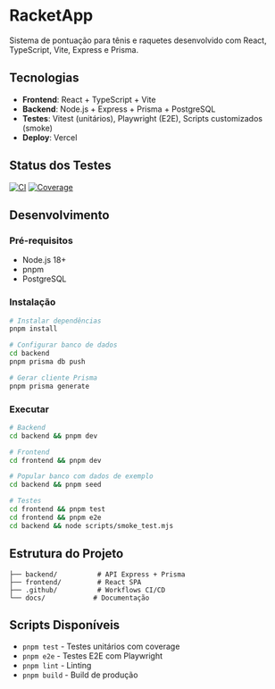# RacketApp

Sistema de pontuação para tênis e raquetes desenvolvido com React, TypeScript, Vite, Express e Prisma.

## Tecnologias

- **Frontend**: React + TypeScript + Vite
- **Backend**: Node.js + Express + Prisma + PostgreSQL
- **Testes**: Vitest (unitários), Playwright (E2E), Scripts customizados (smoke)
- **Deploy**: Vercel

## Status dos Testes

[![CI](https://github.com/ronaldofilardo/RacketApp/actions/workflows/ci.yml/badge.svg)](https://github.com/ronaldofilardo/RacketApp/actions/workflows/ci.yml)
[![Coverage](https://img.shields.io/badge/coverage-28.33%25-yellow)](https://github.com/ronaldofilardo/RacketApp)

## Desenvolvimento

### Pré-requisitos

- Node.js 18+
- pnpm
- PostgreSQL

### Instalação

```bash
# Instalar dependências
pnpm install

# Configurar banco de dados
cd backend
pnpm prisma db push

# Gerar cliente Prisma
pnpm prisma generate
```

### Executar

```bash
# Backend
cd backend && pnpm dev

# Frontend
cd frontend && pnpm dev

# Popular banco com dados de exemplo
cd backend && pnpm seed

# Testes
cd frontend && pnpm test
cd frontend && pnpm e2e
cd backend && node scripts/smoke_test.mjs
```

## Estrutura do Projeto

```
├── backend/          # API Express + Prisma
├── frontend/         # React SPA
├── .github/          # Workflows CI/CD
└── docs/            # Documentação
```

## Scripts Disponíveis

- `pnpm test` - Testes unitários com coverage
- `pnpm e2e` - Testes E2E com Playwright
- `pnpm lint` - Linting
- `pnpm build` - Build de produção
